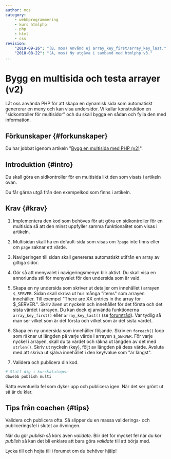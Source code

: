 ```yaml
---
author: mos
category:
    - webbprogrammering
    - kurs htmlphp
    - php
    - html
    - css
revision:
    "2019-09-26": "(B, mos) Använd ej array_key_first/array_key_last."
    "2018-08-22": "(A, mos) Ny utgåva i samband med htmlphp v3."
...
```

Bygg en multisida och testa arrayer (v2)
==================================

Låt oss använda PHP för att skapa en dynamisk sida som automatiskt genererar en meny och kan visa undersidor. Vi kallar konstruktion en "sidkontroller för multisidor" och du skall bygga en sådan och fylla den med information.

<!--more-->



Förkunskaper {#forkunskaper}
-----------------------

Du har jobbat igenom artikeln "[Bygg en multisida med PHP (v2)](kunskap/bygg-en-multisida-med-php-v2)".



Introduktion {#intro}
-----------------------

Du skall göra en sidkontroller för en multisida likt den som visats i artikeln ovan.

Du får gärna utgå från den exempelkod som finns i artikeln.



Krav {#krav}
-----------------------

1. Implementera den kod som behöves för att göra en sidkontroller för en multisida så att den minst uppfyller samma funktionalitet som visas i artikeln.

1. Multisidan skall ha en default-sida som visas om `?page` inte finns eller om `page` saknar ett värde.

1. Navigeringen till sidan skall genereras automatiskt utifrån en array av giltiga sidor.

1. Gör så att menyvalet i navigeringsmenyn blir aktivt. Du skall visa en annorlunda stil för menyvalet för den undersida som är vald.

1. Skapa en ny undersida som skriver ut detaljer om innehållet i arrayen `$_SERVER`. Sidan skall skriva ut hur många "items" som arrayen innehåller. Till exempel "There are XX entries in the array for $\_SERVER.". Skriv även ut nyckeln och innehållet för det första och det sista värdet i arrayen. Du kan dock ej använda funktionerna `array_key_first()` eller `array_key_last()` (se [forumtråd](t/8761)). Var tydlig så man ser vilket som är det första och vilket som är det sista värdet.

1. Skapa en ny undersida som innehåller följande. Skriv en `foreach()` loop som räknar ut längden på varje värde i arrayen `$_SERVER`. För varje nyckel i arrayen, skall du ta värdet och räkna ut längden av det med `strlen()`. Skriv ut nyckeln (key), följt av längden på dess värde. Avsluta med att skriva ut själva innehållet i den key/value som "är längst".

1. Validera och publicera din kod.

```bash
# Ställ dig i kurskatalogen
dbwebb publish multi
```

Rätta eventuella fel som dyker upp och publicera igen. När det ser grönt ut så är du klar. 



Tips från coachen {#tips}
-----------------------

Validera och publicera ofta. Så slipper du en massa validerings- och publiceringsfel i slutet av övningen.

När du gör *publish* så körs även *validate*. Blir det för mycket fel när du kör *publish* så kan det bli enklare att bara göra *validate* till att börja med.

Lycka till och hojta till i forumet om du behöver hjälp!
